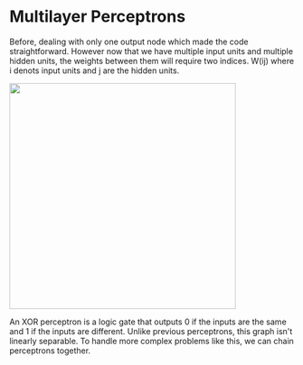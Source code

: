 # Multilayer Perceptrons

Before, dealing with only one output node which made the code straightforward. However now that we have multiple input units and multiple hidden units, the weights between them will require two indices. W(ij) where i denots input units and j are the hidden units.

<img src="https://d17h27t6h515a5.cloudfront.net/topher/2017/February/589978f4_network-with-labeled-weights/network-with-labeled-weights.png" width="400" height="400" />

An XOR perceptron is a logic gate that outputs 0 if the inputs are the same and 1 if the inputs are different. 
Unlike previous perceptrons, this graph isn't linearly separable. To handle more complex problems like this, 
we can chain perceptrons together.

